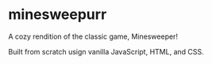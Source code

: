 # minesweepurr
A cozy rendition of the classic game, Minesweeper!

Built from scratch usign vanilla JavaScript, HTML, and CSS.
